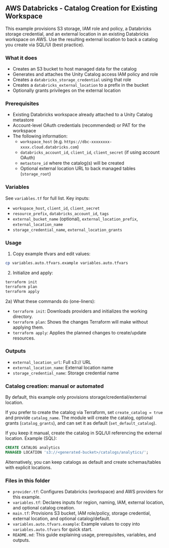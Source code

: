 ## AWS Databricks - Catalog Creation for Existing Workspace

This example provisions S3 storage, IAM role and policy, a Databricks storage credential, and an external location in an existing Databricks workspace on AWS. Use the resulting external location to back a catalog you create via SQL/UI (best practice).

### What it does
- Creates an S3 bucket to host managed data for the catalog
- Generates and attaches the Unity Catalog access IAM policy and role
- Creates a `databricks_storage_credential` using that role
- Creates a `databricks_external_location` to a prefix in the bucket
- Optionally grants privileges on the external location

### Prerequisites
- Existing Databricks workspace already attached to a Unity Catalog metastore
- Account-level OAuth credentials (recommended) or PAT for the workspace
- The following information:
  - `workspace_host` (e.g. `https://dbc-xxxxxxxx-xxxx.cloud.databricks.com`)
  - `databricks_account_id`, `client_id`, `client_secret` (if using account OAuth)
  - `metastore_id` where the catalog(s) will be created
  - Optional external location URL to back managed tables (`storage_root`)

### Variables
See `variables.tf` for full list. Key inputs:
- `workspace_host`, `client_id`, `client_secret`
- `resource_prefix`, `databricks_account_id`, `tags`
- `external_bucket_name` (optional), `external_location_prefix`, `external_location_name`
- `storage_credential_name`, `external_location_grants`

### Usage
1) Copy example tfvars and edit values:
```bash
cp variables.auto.tfvars.example variables.auto.tfvars
```

2) Initialize and apply:
```bash
terraform init
terraform plan
terraform apply
```

2a) What these commands do (one-liners):
- `terraform init`: Downloads providers and initializes the working directory.
- `terraform plan`: Shows the changes Terraform will make without applying them.
- `terraform apply`: Applies the planned changes to create/update resources.

### Outputs
- `external_location_url`: Full s3:// URL
- `external_location_name`: External location name
- `storage_credential_name`: Storage credential name

### Catalog creation: manual or automated
By default, this example only provisions storage/credential/external location.

If you prefer to create the catalog via Terraform, set `create_catalog = true` and provide `catalog_name`. The module will create the catalog, optional grants (`catalog_grants`), and can set it as default (`set_default_catalog`).

If you keep it manual, create the catalog in SQL/UI referencing the external location. Example (SQL):
```sql
CREATE CATALOG analytics
MANAGED LOCATION 's3://<generated-bucket>/catalogs/analytics/';
```
Alternatively, you can keep catalogs as default and create schemas/tables with explicit locations.


### Files in this folder
- `provider.tf`: Configures Databricks (workspace) and AWS providers for this example.
- `variables.tf`: Declares inputs for region, naming, IAM, external location, and optional catalog creation.
- `main.tf`: Provisions S3 bucket, IAM role/policy, storage credential, external location, and optional catalog/default.
- `variables.auto.tfvars.example`: Example values to copy into `variables.auto.tfvars` for quick start.
- `README.md`: This guide explaining usage, prerequisites, variables, and outputs.


